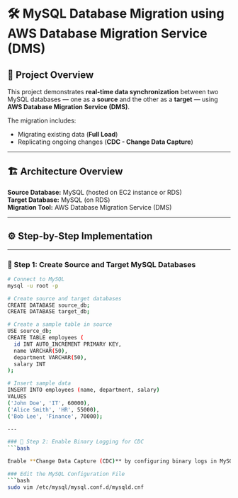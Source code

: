 # 🛠️ MySQL Database Migration using AWS Database Migration Service (DMS)

## 📘 Project Overview
This project demonstrates **real-time data synchronization** between two MySQL databases — one as a **source** and the other as a **target** — using **AWS Database Migration Service (DMS)**.  

The migration includes:
- Migrating existing data (**Full Load**)
- Replicating ongoing changes (**CDC - Change Data Capture**)

---

## 🏗️ Architecture Overview

**Source Database:** MySQL (hosted on EC2 instance or RDS)  
**Target Database:** MySQL (on RDS)  
**Migration Tool:** AWS Database Migration Service (DMS)

---

## ⚙️ Step-by-Step Implementation

---

### 🧩 Step 1: Create Source and Target MySQL Databases

```bash
# Connect to MySQL
mysql -u root -p

# Create source and target databases
CREATE DATABASE source_db;
CREATE DATABASE target_db;

# Create a sample table in source
USE source_db;
CREATE TABLE employees (
  id INT AUTO_INCREMENT PRIMARY KEY,
  name VARCHAR(50),
  department VARCHAR(50),
  salary INT
);

# Insert sample data
INSERT INTO employees (name, department, salary)
VALUES
('John Doe', 'IT', 60000),
('Alice Smith', 'HR', 55000),
('Bob Lee', 'Finance', 70000);

---

### 🧩 Step 2: Enable Binary Logging for CDC
```bash

Enable **Change Data Capture (CDC)** by configuring binary logs in MySQL on the **source EC2 instance**.

### Edit the MySQL Configuration File
```bash
sudo vim /etc/mysql/mysql.conf.d/mysqld.cnf

